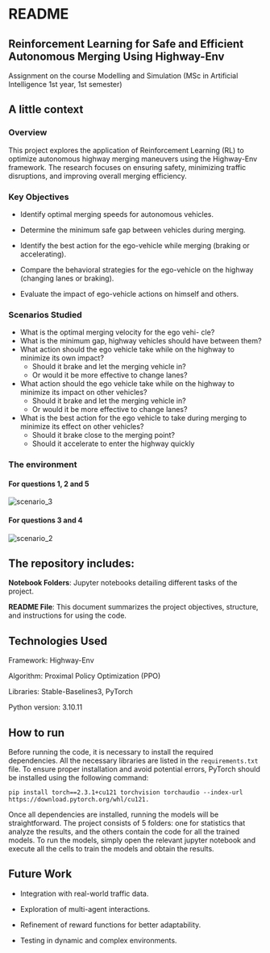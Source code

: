 # README

## Reinforcement Learning for Safe and Efficient Autonomous Merging Using Highway-Env
Assignment on the course Modelling and Simulation (MSc in Artificial Intelligence 1st year, 1st semester)

## A little context
### Overview
This project explores the application of Reinforcement Learning (RL) to optimize autonomous highway merging maneuvers using the Highway-Env framework. The research focuses on ensuring safety, minimizing traffic disruptions, and improving overall merging efficiency.

### Key Objectives
- Identify optimal merging speeds for autonomous vehicles.
  
- Determine the minimum safe gap between vehicles during merging.
  
- Identify the best action for the ego-vehicle while merging (braking or accelerating).
  
- Compare the behavioral strategies for the ego-vehicle on the highway (changing lanes or braking).
  
- Evaluate the impact of ego-vehicle actions on himself and others.

### Scenarios Studied
- What is the optimal merging velocity for the ego vehi-
cle?
- What is the minimum gap, highway vehicles should have
between them?
- What action should the ego vehicle take while on the
highway to minimize its own impact?
    - Should it brake and let the merging vehicle in?
    - Or would it be more effective to change lanes?
- What action should the ego vehicle take while on the
highway to minimize its impact on other vehicles?
    - Should it brake and let the merging vehicle in?
    - Or would it be more effective to change lanes?
- What is the best action for the ego vehicle to take during
merging to minimize its effect on other vehicles?
    - Should it brake close to the merging point?
    - Should it accelerate to enter the highway quickly

### The environment
#### For questions 1, 2 and 5
![scenario_3](https://github.com/user-attachments/assets/b5fa3751-f4a3-4097-b8d8-dd6d8d2bcd66)
#### For questions 3 and 4
![scenario_2](https://github.com/user-attachments/assets/d2a9eb33-b79a-43c5-bbb4-96b5f2196dd8)

## The repository includes:

**Notebook Folders**: Jupyter notebooks detailing different tasks of the project.

**README File**: This document summarizes the project objectives, structure, and instructions for using the code.

## Technologies Used

Framework: Highway-Env

Algorithm: Proximal Policy Optimization (PPO)

Libraries: Stable-Baselines3, PyTorch

Python version: 3.10.11

## How to run

Before running the code, it is necessary to install the required dependencies. All the necessary libraries are listed in the `requirements.txt` file. To ensure proper installation and avoid potential errors, PyTorch should be installed using the following command:

`pip install torch==2.3.1+cu121 torchvision torchaudio --index-url https://download.pytorch.org/whl/cu121.`

Once all dependencies are installed, running the models will be straightforward. The project consists of 5 folders: one for statistics that analyze the results, and the others contain the code for all the trained models. To run the models, simply open the relevant jupyter notebook and execute all the cells to train the models and obtain the results.



## Future Work

- Integration with real-world traffic data.
  
- Exploration of multi-agent interactions.

- Refinement of reward functions for better adaptability.

- Testing in dynamic and complex environments.


